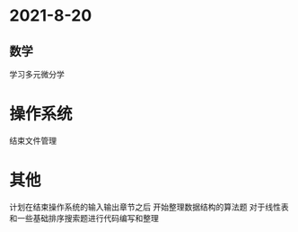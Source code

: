 # 2021-8-20
## 数学
学习多元微分学
# 操作系统
结束文件管理
# 其他
计划在结束操作系统的输入输出章节之后 开始整理数据结构的算法题 对于线性表和一些基础排序搜索题进行代码编写和整理